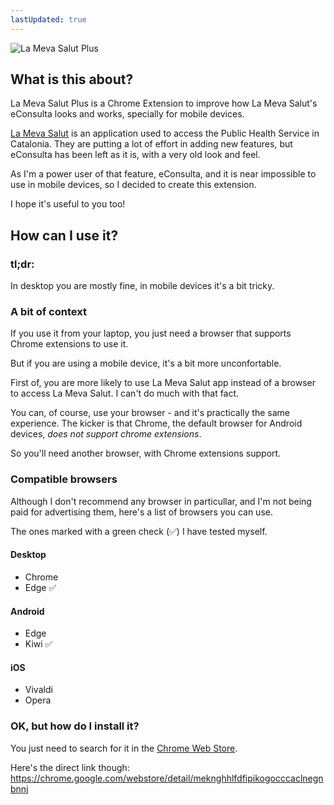```yaml
---
lastUpdated: true
---
```


![La Meva Salut Plus](/lmsp-128.png)

## What is this about?

La Meva Salut Plus is a Chrome Extension to improve how La Meva Salut's eConsulta looks and works, specially for mobile devices.

[La Meva Salut](https://lamevasalut.gencat.cat/) is an application used to access the Public Health Service in Catalonia. They are putting a lot of effort in adding new features, but eConsulta has been left as it is, with a very old look and feel.

As I'm a power user of that feature, eConsulta, and it is near impossible to use in mobile devices, so I decided to create this extension.

I hope it's useful to you too!

## How can I use it?

### tl;dr:

In desktop you are mostly fine, in mobile devices it's a bit tricky.

### A bit of context

If you use it from your laptop, you just need a browser that supports Chrome extensions to use it.

But if you are using a mobile device, it's a bit more unconfortable.

First of, you are more likely to use La Meva Salut app instead of a browser to access La Meva Salut. I can't do much with that fact.

You can, of course, use your browser - and it's practically the same experience. The kicker is that Chrome, the default browser for Android devices, _does not support chrome extensions_.

So you'll need another browser, with Chrome extensions support.

### Compatible browsers

Although I don't recommend any browser in particullar, and I'm not being paid for advertising them, here's a list of browsers you can use.

The ones marked with a green check (✅) I have tested myself.

#### Desktop

- Chrome
- Edge ✅

#### Android

- Edge
- Kiwi ✅

#### iOS

- Vivaldi
- Opera

### OK, but how do I install it?

You just need to search for it in the [Chrome Web Store](https://chromewebstore.google.com/category/extensions).

Here's the direct link though: https://chrome.google.com/webstore/detail/meknghhlfdfipikogocccaclnegnbnnj